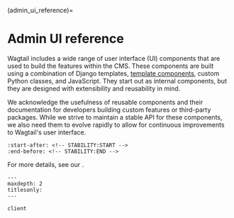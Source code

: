 (admin_ui_reference)=

# Admin UI reference

Wagtail includes a wide range of user interface (UI) components that are used to build the features within the CMS. These components are built using a combination of Django templates, [template components](template_components), custom Python classes, and JavaScript. They start out as internal components, but they are designed with extensibility and reusability in mind.

We acknowledge the usefulness of reusable components and their documentation for developers building custom features or third-party packages. While we strive to maintain a stable API for these components, we also need them to evolve rapidly to allow for continuous improvements to Wagtail's user interface.

```{include} ../../../client/README.md
:start-after: <!-- STABILITY:START -->
:end-before: <!-- STABILITY:END -->
```

For more details, see our [](deprecation_policy).

```{toctree}
---
maxdepth: 2
titlesonly:
---

client
```
